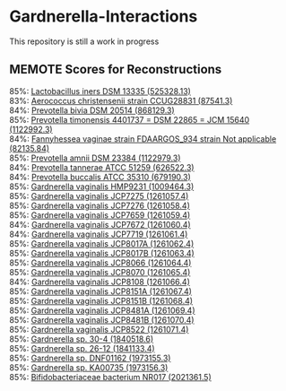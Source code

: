 # Gardnerella-Interactions


This repository is still a work in progress


## MEMOTE Scores for Reconstructions
85%: [Lactobacillus iners DSM 13335 (525328.13)](https://emmamglass.github.io/GardnerellaPangenomeMEMOTE.io/525328.13.sbml.html)  
83%: [Aerococcus christensenii strain CCUG28831 (87541.3)](https://emmamglass.github.io/GardnerellaPangenomeMEMOTE.io/87541.3.sbml.html)  
84%: [Prevotella bivia DSM 20514 (868129.3)](https://emmamglass.github.io/GardnerellaPangenomeMEMOTE.io/868129.3.sbml.html)  
85%: [Prevotella timonensis 4401737 = DSM 22865 = JCM 15640 (1122992.3)](https://emmamglass.github.io/GardnerellaPangenomeMEMOTE.io/1122992.3.sbml.html)  
84%: [Fannyhessea vaginae strain FDAARGOS_934 strain Not applicable (82135.84)](https://emmamglass.github.io/GardnerellaPangenomeMEMOTE.io/82135.84.sbml.html)  
85%: [Prevotella amnii DSM 23384 (1122979.3)](https://emmamglass.github.io/GardnerellaPangenomeMEMOTE.io/1122979.3.sbml.html)  
84%: [Prevotella tannerae ATCC 51259 (626522.3)](https://emmamglass.github.io/GardnerellaPangenomeMEMOTE.io/626522.3.sbml.html)  
84%: [Prevotella buccalis ATCC 35310 (679190.3)](https://emmamglass.github.io/GardnerellaPangenomeMEMOTE.io/679190.3.sbml.html)  
85%: [Gardnerella vaginalis HMP9231 (1009464.3)](https://emmamglass.github.io/GardnerellaPangenomeMEMOTE.io/1009464.3.sbml.html)  
85%: [Gardnerella vaginalis JCP7275 (1261057.4)](https://emmamglass.github.io/GardnerellaPangenomeMEMOTE.io/1261057.4.sbml.html)  
85%: [Gardnerella vaginalis JCP7276 (1261058.4)](https://emmamglass.github.io/GardnerellaPangenomeMEMOTE.io/1261058.4.sbml.html)  
85%: [Gardnerella vaginalis JCP7659 (1261059.4)](https://emmamglass.github.io/GardnerellaPangenomeMEMOTE.io/1261059.4.sbml.html)  
84%: [Gardnerella vaginalis JCP7672 (1261060.4)](https://emmamglass.github.io/GardnerellaPangenomeMEMOTE.io/1261060.4.sbml.html)  
84%: [Gardnerella vaginalis JCP7719 (1261061.4)](https://emmamglass.github.io/GardnerellaPangenomeMEMOTE.io/1261061.4.sbml.html)  
85%: [Gardnerella vaginalis JCP8017A (1261062.4)](https://emmamglass.github.io/GardnerellaPangenomeMEMOTE.io/1261062.4.sbml.html)    
85%: [Gardnerella vaginalis JCP8017B (1261063.4)](https://emmamglass.github.io/GardnerellaPangenomeMEMOTE.io/1261063.4.sbml.html)  
85%: [Gardnerella vaginalis JCP8066 (1261064.4)](https://emmamglass.github.io/GardnerellaPangenomeMEMOTE.io/1261064.4.sbml.html)  
85%: [Gardnerella vaginalis JCP8070 (1261065.4)](https://emmamglass.github.io/GardnerellaPangenomeMEMOTE.io/1261065.4.sbml.html)  
84%: [Gardnerella vaginalis JCP8108 (1261066.4)](https://emmamglass.github.io/GardnerellaPangenomeMEMOTE.io/1261066.4.sbml.html)  
85%: [Gardnerella vaginalis JCP8151A (1261067.4)](https://emmamglass.github.io/GardnerellaPangenomeMEMOTE.io/1261067.4.sbml.html)  
85%: [Gardnerella vaginalis JCP8151B (1261068.4)](https://emmamglass.github.io/GardnerellaPangenomeMEMOTE.io/1261068.4.sbml.html)  
85%: [Gardnerella vaginalis JCP8481A (1261069.4)](https://emmamglass.github.io/GardnerellaPangenomeMEMOTE.io/1261069.4.sbml.html)  
85%: [Gardnerella vaginalis JCP8481B (1261070.4)](https://emmamglass.github.io/GardnerellaPangenomeMEMOTE.io/1261070.4.sbml.html)  
85%: [Gardnerella vaginalis JCP8522 (1261071.4)](https://emmamglass.github.io/GardnerellaPangenomeMEMOTE.io/1261071.4.sbml.html)  
85%: [Gardnerella sp. 30-4 (1840518.6)](https://emmamglass.github.io/GardnerellaPangenomeMEMOTE.io/1840518.6.sbml.html)  
85%: [Gardnerella sp. 26-12 (1841133.4)](https://emmamglass.github.io/GardnerellaPangenomeMEMOTE.io/1841133.4.sbml.html)  
85%: [Gardnerella sp. DNF01162 (1973155.3)](https://emmamglass.github.io/GardnerellaPangenomeMEMOTE.io/1973155.3.sbml.html)  
85%: [Gardnerella sp. KA00735 (1973156.3)](https://emmamglass.github.io/GardnerellaPangenomeMEMOTE.io/1973156.3.sbml.html)  
85%: [Bifidobacteriaceae bacterium NR017 (2021361.5)](https://emmamglass.github.io/GardnerellaPangenomeMEMOTE.io/2021361.5.sbml.html)  












